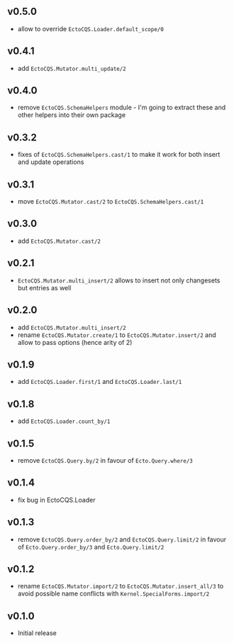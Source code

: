 ## v0.5.0

- allow to override `EctoCQS.Loader.default_scope/0`

## v0.4.1

- add `EctoCQS.Mutator.multi_update/2`

## v0.4.0

- remove `EctoCQS.SchemaHelpers` module - I'm going to extract these and
  other helpers into their own package

## v0.3.2

- fixes of `EctoCQS.SchemaHelpers.cast/1` to make it work for both insert
  and update operations

## v0.3.1

- move `EctoCQS.Mutator.cast/2` to `EctoCQS.SchemaHelpers.cast/1`

## v0.3.0

- add `EctoCQS.Mutator.cast/2`

## v0.2.1

- `EctoCQS.Mutator.multi_insert/2` allows to insert not only changesets but
  entries as well

## v0.2.0

- add `EctoCQS.Mutator.multi_insert/2`
- rename `EctoCQS.Mutator.create/1` to `EctoCQS.Mutator.insert/2` and allow
  to pass options (hence arity of 2)

## v0.1.9

- add `EctoCQS.Loader.first/1` and `EctoCQS.Loader.last/1`

## v0.1.8

- add `EctoCQS.Loader.count_by/1`

## v0.1.5

- remove `EctoCQS.Query.by/2` in favour of `Ecto.Query.where/3`

## v0.1.4

- fix bug in EctoCQS.Loader

## v0.1.3

- remove `EctoCQS.Query.order_by/2` and `EctoCQS.Query.limit/2` in favour
  of `Ecto.Query.order_by/3` and `Ecto.Query.limit/2`

## v0.1.2

- rename `EctoCQS.Mutator.import/2` to `EctoCQS.Mutator.insert_all/3` to avoid
  possible name conflicts with `Kernel.SpecialForms.import/2`

## v0.1.0

- Initial release
